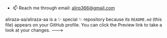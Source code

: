 <!--- - 👋 Hi, I’m Ali Raza
- 👀 I’m interested in Biophysics and Artificial Intelligence
- 🌱 I’m currently learning to carry out MD simulations using gromacs and plumed
<!-- # - 💞️ I’m looking to collaborate on ... -->
- 📫 Reach me through email: alirp366@gmail.com


aliraza-aa/aliraza-aa is a ✨ special ✨ repository because its `README.md` (this file) appears on your GitHub profile.
You can click the Preview link to take a look at your changes.
--->
